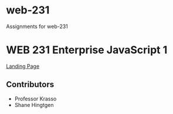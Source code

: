 # web-231
Assignments for web-231
<h1>WEB 231 Enterprise JavaScript 1</h1>
<a href='https://shaneh92.github.io/web-231/'>Landing Page</a>
<h2>Contributors</h2>
  <ul>
    <li>Professor Krasso</li>
    <li>Shane Hingtgen</li>
